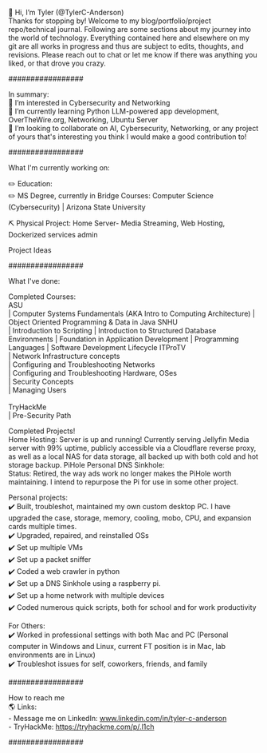  👋 Hi, I’m Tyler (@TylerC-Anderson)<br>
Thanks for stopping by! Welcome to my blog/portfolio/project repo/technical journal. Following are some sections about my journey into the world of technology. Everything contained here and elsewhere on my git are all works in progress and thus are subject to edits, thoughts, and revisions. Please reach out to chat or let me know if there was anything you liked, or that drove you crazy.


#################

In summary:<br>
👀 I’m interested in Cybersecurity and Networking<br>
🌱 I’m currently learning Python LLM-powered app development, OverTheWire.org, Networking, Ubuntu Server <br>
🤝 I’m looking to collaborate on AI, Cybersecurity, Networking, or any project of yours that's interesting you think I would make a good contribution to!

#################

What I'm currently working on:

✏️ Education:<br>
✏️ MS Degree, currently in Bridge Courses: Computer Science (Cybersecurity) | Arizona State University

⛏️ Physical Project:   Home Server- Media Streaming, Web Hosting, Dockerized services admin


Project Ideas

#################

What I've done:<br>

Completed Courses:<br>
  ASU <br>
        | Computer Systems Fundamentals (AKA Intro to Computing Architecture)
        | Object Oriented Programming & Data in Java
  SNHU <br>
        | Introduction to Scripting
        | Introduction to Structured Database Environments
        | Foundation in Application Development
        | Programming Languages
        | Software Development Lifecycle
  ITProTV <br>
        | Network Infrastructure concepts<br>
        | Configuring and Troubleshooting Networks<br>
        | Configuring and Troubleshooting Hardware, OSes<br>
        | Security Concepts<br>
        | Managing Users<br><br>
  TryHackMe<br>
        | Pre-Security Path<br>

Completed Projects!<br>
 Home Hosting: Server is up and running! Currently serving Jellyfin Media server with 99% uptime, publicly accessible via a Cloudflare reverse proxy, as well as a local NAS for data storage, all backed up with both cold and hot storage backup.
 PiHole Personal DNS Sinkhole:<br>
         Status: Retired, the way ads work no longer makes the PiHole worth maintaining. I intend to repurpose the Pi for use in some other project.

Personal projects:<br>
✔️ Built, troubleshot, maintained my own custom desktop PC. I have upgraded the case, storage, memory, cooling, mobo, CPU, and expansion cards multiple times.<br>
✔️ Upgraded, repaired, and reinstalled OSs<br>
✔️ Set up multiple VMs<br>
✔️ Set up a packet sniffer<br>
✔️ Coded a web crawler in python<br>
✔️ Set up a DNS Sinkhole using a raspberry pi.<br>
✔️ Set up a home network with multiple devices<br>
✔️ Coded numerous quick scripts, both for school and for work productivity<br>

For Others:<br>
✔️ Worked in professional settings with both Mac and PC (Personal computer in Windows and Linux, current FT position is in Mac, lab environments are in Linux)<br>
✔️ Troubleshot issues for self, coworkers, friends, and family<br>

#################

 How to reach me <br>
🌎 Links: <br>
    - Message me on LinkedIn: www.linkedin.com/in/tyler-c-anderson<br>
    - TryHackMe: https://tryhackme.com/p/.l1ch<br>

#################


<!---
TylerC-Anderson/TylerC-Anderson is a ✨ special ✨ repository because its `README.md` (this file) appears on your GitHub profile.
You can click the Preview link to take a look at your changes.
--->
